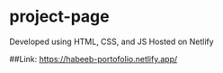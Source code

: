 # project-page
Developed using HTML, CSS, and JS
Hosted on Netlify

##Link: https://habeeb-portofolio.netlify.app/
